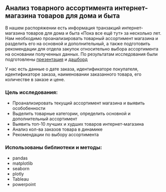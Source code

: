 ## Анализ товарного ассортимента интернет-магазина товаров для дома и быта

В нашем распоряжении есть информация транзакций интернет-магазина товаров для дома и быта «Пока все ещё тут» за несколько лет. Нам необходимо проанализировать товарный ассортимент магазина и разделить его на основной и дополнительный, а также подготовить рекомендации для отдела закупок относительно выбора ассортимента на основании полученных данных. По результатам исследования были подготовлены [презентация](https://github.com/Ekaterina-Zavadskaya/Portfolio/blob/af53bf9479ffcd1200b21405648335e36053ecbf/%D0%90%D0%BD%D0%B0%D0%BB%D0%B8%D0%B7%20%D1%82%D0%BE%D0%B2%D0%B0%D1%80%D0%BD%D0%BE%D0%B3%D0%BE%20%D0%B0%D1%81%D1%81%D0%BE%D1%80%D1%82%D0%B8%D0%BC%D0%B5%D0%BD%D1%82%D0%B0%20%D0%B8%D0%BD%D1%82%D0%B5%D1%80%D0%BD%D0%B5%D1%82-%D0%BC%D0%B0%D0%B3%D0%B0%D0%B7%D0%B8%D0%BD%D0%B0%20%D1%82%D0%BE%D0%B2%D0%B0%D1%80%D0%BE%D0%B2%20%D0%B4%D0%BB%D1%8F%20%D0%B4%D0%BE%D0%BC%D0%B0%20%D0%B8%20%D0%B1%D1%8B%D1%82%D0%B0/%D0%9F%D1%80%D0%B5%D0%B7%D0%B5%D0%BD%D1%82%D0%B0%D1%86%D0%B8%D1%8F%20%D0%BA%20%D0%BF%D1%80%D0%BE%D0%B5%D0%BA%D1%82%D1%83%20%D0%90%D0%BD%D0%B0%D0%BB%D0%B8%D0%B7%20%D1%82%D0%BE%D0%B2%D0%B0%D1%80%D0%BD%D0%BE%D0%B3%D0%BE%20%D0%B0%D1%81%D1%81%D0%BE%D1%80%D1%82%D0%B8%D0%BC%D0%B5%D0%BD%D1%82%D0%B0%20%D0%B8%D0%BD%D1%82%D0%B5%D1%80%D0%BD%D0%B5%D1%82-%D0%BC%D0%B0%D0%B3%D0%B0%D0%B7%D0%B8%D0%BD%D0%B0%20%D1%82%D0%BE%D0%B2%D0%B0%D1%80%D0%BE%D0%B2%20%D0%B4%D0%BB%D1%8F%20%D0%B4%D0%BE%D0%BC%D0%B0.pdf) и [дашборд](https://public.tableau.com/app/profile/kate.zavadskaya/viz/diplom_16923926018140/Dashboard1?publish=yes)

У нас есть данные о дате заказа, идентификаторе покупателя, идентификаторе заказа, наименовании заказанного товара, его количестве в заказе и цене.

### Цель исследования:

- Проанализировать текущий ассортимент магазина и выявить особобенности
- Выделить товарные категории, определить основной и дополнительный ассортимент
- Выявить топ-10 лучших и худших товаров интернет-магазина
- Анализ кол-ва заказов товара в динамике
- Рекомендации по выбору ассортимента

### Использованы библиотеки и методы:
- pandas
- matplotlib
- seaborn
- plotly
- Tableau
- powerpoint 
